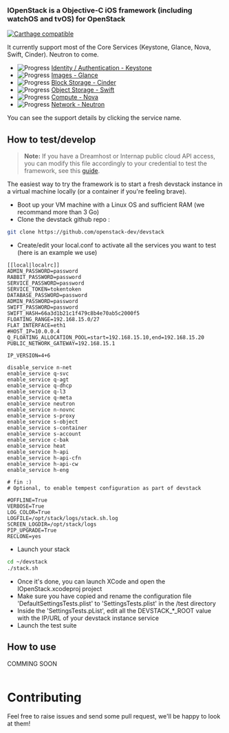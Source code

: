 ### IOpenStack is a Objective-C iOS framework (including watchOS and tvOS) for OpenStack

[![Carthage compatible](https://img.shields.io/badge/Carthage-compatible-4BC51D.svg?style=flat)](https://github.com/Carthage/Carthage)


It currently support most of the Core Services (Keystone, Glance, Nova, Swift, Cinder). Neutron to come.

+ ![Progress](http://progressed.io/bar/90)   [Identity / Authentication - Keystone](/src/Auth)   
+ ![Progress](http://progressed.io/bar/60)   [Images - Glance](/src/Image)   
+ ![Progress](http://progressed.io/bar/90)   [Block Storage - Cinder](/src/BlockStorage)  
+ ![Progress](http://progressed.io/bar/60)   [Object Storage - Swift](/src/ObjectStorage) 
+ ![Progress](http://progressed.io/bar/30)   [Compute - Nova](/src/Compute)  
+ ![Progress](http://progressed.io/bar/0)   [Network - Neutron](/src/Network) 

You can see the support details by clicking the service name.


How to test/develop
-------------------
> **Note:** If you have a Dreamhost or Internap public cloud API access, you can modify this file accordingly to your credential to test the framework, see this [guide](/src/Auth/Provider).

The easiest way to try the framework is to start a fresh devstack instance in a virtual machine locally (or a container if you're feeling brave).
* Boot up your VM machine with a Linux OS and sufficient RAM (we recommand more than 3 Go)
* Clone the devstack github repo :
```bash
git clone https://github.com/openstack-dev/devstack
```
* Create/edit your local.conf to activate all the services you want to test (here is an example we use)
```text
[[local|localrc]]
ADMIN_PASSWORD=password
RABBIT_PASSWORD=password
SERVICE_PASSWORD=password
SERVICE_TOKEN=tokentoken
DATABASE_PASSWORD=password
ADMIN_PASSWORD=password
SWIFT_PASSWORD=password
SWIFT_HASH=66a3d1b21c1f479c8b4e70ab5c2000f5
FLOATING_RANGE=192.168.15.0/27
FLAT_INTERFACE=eth1
#HOST_IP=10.0.0.4
Q_FLOATING_ALLOCATION_POOL=start=192.168.15.10,end=192.168.15.20
PUBLIC_NETWORK_GATEWAY=192.168.15.1

IP_VERSION=4+6

disable_service n-net
enable_service q-svc
enable_service q-agt
enable_service q-dhcp
enable_service q-l3
enable_service q-meta
enable_service neutron
enable_service n-novnc
enable_service s-proxy 
enable_service s-object 
enable_service s-container 
enable_service s-account
enable_service c-bak
enable_service heat 
enable_service h-api 
enable_service h-api-cfn 
enable_service h-api-cw 
enable_service h-eng

# fin :)
# Optional, to enable tempest configuration as part of devstack

#OFFLINE=True
VERBOSE=True
LOG_COLOR=True
LOGFILE=/opt/stack/logs/stack.sh.log
SCREEN_LOGDIR=/opt/stack/logs
PIP_UPGRADE=True
RECLONE=yes
```
* Launch your stack
```bash
cd ~/devstack
./stack.sh
```
* Once it's done, you can launch XCode and open the IOpenStack.xcodeproj project
* Make sure you have copied and rename the configuration file 'DefaultSettingsTests.plist' to 'SettingsTests.plist' in the /test directory
* Inside the 'SettingsTests.pList', edit all the DEVSTACK_*_ROOT value with the IP/URL of your devstack instance service
* Launch the test suite


How to use
----------
COMMING SOON
```objective-c


```


Contributing
============

Feel free to raise issues and send some pull request, we'll be happy to look at them!